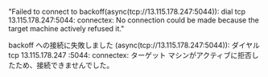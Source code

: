 "Failed to connect to backoff(async(tcp://13.115.178.247:5044)): dial tcp 13.115.178.247:5044: connectex: No connection could be made because the target machine actively refused it."

backoff への接続に失敗しました (async(tcp://13.115.178.247:5044)): ダイヤル tcp 13.115.178.247 :5044: connectex: ターゲット マシンがアクティブに拒否したため、接続できませんでした。